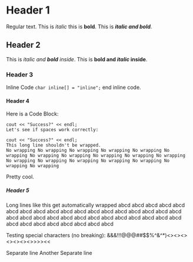 # Header 1
Regular text.
This is *italic* this is **bold**.
This is ***italic and bold***.

## Header 2
This is *italic and **bold** inside*.
This is **bold and *italic* inside**.

### Header 3
Inline Code `char inline[] = "inline";` end inline code.

#### Header 4
Here is a Code Block:
```
cout << "Success?" << endl;
Let's see if spaces work correctly:

cout << "Success?" << endl;
This long line shouldn't be wrapped.
No wrapping No wrapping No wrapping No wrapping No wrapping No wrapping No wrapping No wrapping No wrapping No wrapping No wrapping No wrapping No wrapping No wrapping No wrapping No wrapping No wrapping No wrapping
```
Pretty cool.

##### Header 5
Long lines like this get automatically wrapped abcd abcd abcd abcd abcd abcd abcd abcd abcd abcd abcd abcd abcd abcd abcd abcd abcd abcd abcd abcd abcd abcd abcd abcd abcd abcd abcd abcd abcd abcd abcd abcd abcd abcd abcd abcd abcd abcd abcd 

Testing special characters (no breaking): &&&!!!@@@##$$%^&^*)<><><><><><><>>>><<

Separate line
Another Separate line
